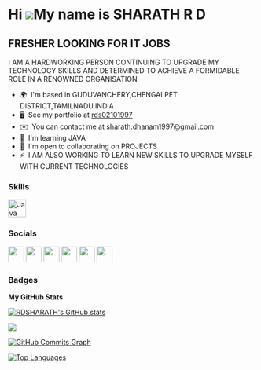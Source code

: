 Hi ![](https://user-images.githubusercontent.com/18350557/176309783-0785949b-9127-417c-8b55-ab5a4333674e.gif)My name is SHARATH R D
===================================================================================================================================

FRESHER LOOKING FOR IT JOBS
---------------------------

I AM A HARDWORKING PERSON CONTINUING TO UPGRADE MY TECHNOLOGY SKILLS AND DETERMINED TO ACHIEVE A FORMIDABLE ROLE IN A RENOWNED ORGANISATION

* 🌍  I'm based in GUDUVANCHERY,CHENGALPET DISTRICT,TAMILNADU,INDIA
* 🖥️  See my portfolio at [rds02101997](http://https://rds02101997.wixsite.com/portfolio)
* ✉️  You can contact me at [sharath.dhanam1997@gmail.com](mailto:sharath.dhanam1997@gmail.com)
* 🧠  I'm learning JAVA
* 🤝  I'm open to collaborating on PROJECTS
* ⚡  I AM ALSO WORKING TO LEARN NEW SKILLS TO UPGRADE MYSELF WITH CURRENT TECHNOLOGIES

### Skills


<p align="left">
<a href="https://www.oracle.com/java/" target="_blank" rel="noreferrer"><img src="https://raw.githubusercontent.com/danielcranney/readme-generator/main/public/icons/skills/java-colored.svg" width="36" height="36" alt="Java" /></a>
</p>


### Socials

<p align="left"> <a href="https://www.behance.com/sharathrd" target="_blank" rel="noreferrer"><img src="https://raw.githubusercontent.com/danielcranney/readme-generator/main/public/icons/socials/behance.svg" width="32" height="32" /></a> <a href="https://www.dev.to/RDSHARATH" target="_blank" rel="noreferrer"><img src="https://raw.githubusercontent.com/danielcranney/readme-generator/main/public/icons/socials/devdotto-dark.svg" width="32" height="32" /></a> <a href="https://www.github.com/RDSHARATH" target="_blank" rel="noreferrer"><img src="https://raw.githubusercontent.com/danielcranney/readme-generator/main/public/icons/socials/github-dark.svg" width="32" height="32" /></a> <a href="http://www.instagram.com/rd_sharath" target="_blank" rel="noreferrer"><img src="https://raw.githubusercontent.com/danielcranney/readme-generator/main/public/icons/socials/instagram.svg" width="32" height="32" /></a> <a href="https://www.linkedin.com/in/s02/" target="_blank" rel="noreferrer"><img src="https://raw.githubusercontent.com/danielcranney/readme-generator/main/public/icons/socials/linkedin.svg" width="32" height="32" /></a> <a href="https://www.youtube.com/c/innaiku_yenna_virunthu" target="_blank" rel="noreferrer"><img src="https://raw.githubusercontent.com/danielcranney/readme-generator/main/public/icons/socials/youtube.svg" width="32" height="32" /></a></p>

### Badges

<b>My GitHub Stats</b>

<a href="http://www.github.com/RDSHARATH"><img src="https://github-readme-stats.vercel.app/api?username=RDSHARATH&show_icons=true&hide=&count_private=true&title_color=ef4444&text_color=ffffff&icon_color=facc15&bg_color=1c1917&hide_border=true&show_icons=true" alt="RDSHARATH's GitHub stats" /></a>

<a href="http://www.github.com/RDSHARATH"><img src="https://github-readme-streak-stats.herokuapp.com/?user=RDSHARATH&stroke=ffffff&background=1c1917&ring=ef4444&fire=ef4444&currStreakNum=ffffff&currStreakLabel=ef4444&sideNums=ffffff&sideLabels=ffffff&dates=ffffff&hide_border=true" /></a>

<a href="http://www.github.com/RDSHARATH"><img src="https://github-readme-activity-graph.cyclic.app/graph?username=RDSHARATH&bg_color=1c1917&color=ffffff&line=facc15&point=ffffff&area_color=1c1917&area=true&hide_border=true&custom_title=GitHub%20Commits%20Graph" alt="GitHub Commits Graph" /></a>

<a href="https://github.com/RDSHARATH" align="left"><img src="https://github-readme-stats.vercel.app/api/top-langs/?username=RDSHARATH&langs_count=10&title_color=ef4444&text_color=ffffff&icon_color=facc15&bg_color=1c1917&hide_border=true&locale=en&custom_title=Top%20%Languages" alt="Top Languages" /></a>
